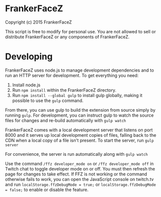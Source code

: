 FrankerFaceZ
============

Copyright (c) 2015 FrankerFaceZ

This script is free to modify for personal use. You are not allowed to sell or
distribute FrankerFaceZ or any components of FrankerFaceZ.


Developing
==========

FrankerFaceZ uses node.js to manage development dependencies and to run an HTTP
server for development. To get everything you need:

1. Install node.js
2. Run ```npm install``` within the FrankerFaceZ directory.
3. Run ```npm install --global gulp``` to install gulp globally, making it
   possible to use the ```gulp``` command.


From there, you can use gulp to build the extension from source simply by
running ```gulp```. For development, you can instruct gulp to watch the source
files for changes and re-build automatically with ```gulp watch```

FrankerFaceZ comes with a local development server that listens on port 8000
and it serves up local development copies of files, falling back to the CDN
when a local copy of a file isn't present. To start the server,
run ```gulp server```

For convenience, the server is run automatically along with ```gulp watch```


Use the command ```/ffz developer_mode on``` or ```/ffz developer_mode off```
in Twitch chat to toggle developer mode on or off. You must then refresh the
page for changes to take effect. If FFZ is not working or the command otherwise
fails to work, you can open the JavaScript console on twitch.tv and run
```localStorage.ffzDebugMode = true;``` or
```localStorage.ffzDebugMode = false;``` to enable or disable the feature.